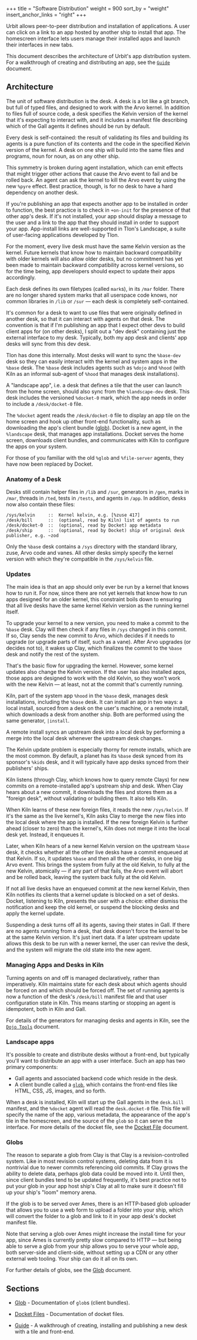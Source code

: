 +++
title = "Software Distribution"
weight = 900
sort_by = "weight"
insert_anchor_links = "right"
+++

Urbit allows peer-to-peer distribution and installation of applications. A user can click on a link to an app hosted by another ship to install that app. The homescreen interface lets users manage their installed apps and launch their interfaces in new tabs.

This document describes the architecture of Urbit's app distribution system. For a walkthrough of creating and distributing an app, see the [`Guide`](/userspace/apps/guides/software-distribution) document.

## Architecture

The unit of software distribution is the desk. A desk is a lot like a git branch, but full of typed files, and designed to work with the Arvo kernel. In addition to files full of source code, a desk specifies the Kelvin version of the kernel that it's expecting to interact with, and it includes a manifest file describing which of the Gall agents it defines should be run by default.

Every desk is self-contained: the result of validating its files and building its agents is a pure function of its contents and the code in the specified Kelvin version of the kernel. A desk on one ship will build into the same files and programs, noun for noun, as on any other ship.

This symmetry is broken during agent installation, which can emit effects that might trigger other actions that cause the Arvo event to fail and be rolled back. An agent can ask the kernel to kill the Arvo event by using the new `%pyre` effect. Best practice, though, is for no desk to have a hard dependency on another desk.

If you're publishing an app that expects another app to be installed in order to function, the best practice is to check in `+on-init` for the presence of that other app's desk. If it's not installed, your app should display a message to the user and a link to the app that they should install in order to support your app. App-install links are well-supported in Tlon's Landscape, a suite of user-facing applications developed by Tlon.

For the moment, every live desk must have the same Kelvin version as the kernel. Future kernels that know how to maintain backward compatibility with older kernels will also allow older desks, but no commitment has yet been made to maintain backward compatibility across kernel versions, so for the time being, app developers should expect to update their apps accordingly.

Each desk defines its own filetypes (called `mark`s), in its `/mar` folder. There are no longer shared system marks that all userspace code knows, nor common libraries in `/lib` or `/sur` — each desk is completely self-contained.

It's common for a desk to want to use files that were originally defined in another desk, so that it can interact with agents on that desk. The convention is that if I'm publishing an app that I expect other devs to build client apps for (on other desks), I split out a "dev desk" containing just the external interface to my desk. Typically, both my app desk and clients' app desks will sync from this dev desk.

Tlon has done this internally. Most desks will want to sync the `%base-dev` desk so they can easily interact with the kernel and system apps in the `%base` desk. The `%base` desk includes agents such as `%dojo` and `%hood` (with Kiln as an informal sub-agent of `%hood` that manages desk installations).

A "landscape app", i.e. a desk that defines a tile that the user can launch from the home screen, should also sync from the `%landscape-dev` desk. This desk includes the versioned `%docket-0` mark, which the app needs in order to include a `/desk/docket-0` file.

The `%docket` agent reads the `/desk/docket-0` file to display an app tile on the home screen and hook up other front-end functionality, such as downloading the app's client bundle ([glob](/userspace/apps/reference/dist/glob)). Docket is a new agent, in the `%landscape` desk, that manages app installations. Docket serves the home screen, downloads client bundles, and communicates with Kiln to configure the apps on your system.

For those of you familiar with the old `%glob` and `%file-server` agents, they have now been replaced by Docket.

### Anatomy of a Desk

Desks still contain helper files in `/lib` and `/sur`, generators in `/gen`, marks in `/mar`, threads in `/ted`, tests in `/tests`, and agents in `/app`. In addition, desks now also contain these files:

```
/sys/kelvin     ::  Kernel kelvin, e.g. [%zuse 417]
/desk/bill      ::  (optional, read by Kiln) list of agents to run
/desk/docket-0  ::  (optional, read by Docket) app metadata
/desk/ship      ::  (optional, read by Docket) ship of original desk publisher, e.g. ~zod
```

Only the `%base` desk contains a `/sys` directory with the standard library, zuse, Arvo code and vanes. All other desks simply specify the kernel version with which they're compatible in the `/sys/kelvin` file.

### Updates

The main idea is that an app should only ever be run by a kernel that knows how to run it. For now, since there are not yet kernels that know how to run apps designed for an older kernel, this constraint boils down to ensuring that all live desks have the same kernel Kelvin version as the running kernel itself.

To upgrade your kernel to a new version, you need to make a commit to the `%base` desk. Clay will then check if any files in `/sys` changed in this commit. If so, Clay sends the new commit to Arvo, which decides if it needs to upgrade (or upgrade parts of itself, such as a vane). After Arvo upgrades (or decides not to), it wakes up Clay, which finalizes the commit to the `%base` desk and notify the rest of the system.

That's the basic flow for upgrading the kernel. However, some kernel updates also change the Kelvin version. If the user has also installed apps, those apps are designed to work with the old Kelvin, so they won't work with the new Kelvin — at least, not at the commit that's currently running.

Kiln, part of the system app `%hood` in the `%base` desk, manages desk installations, including the `%base` desk. It can install an app in two ways: a local install, sourced from a desk on the user's machine, or a remote install, which downloads a desk from another ship. Both are performed using the same generator, `|install`.

A remote install syncs an upstream desk into a local desk by performing a merge into the local desk whenever the upstream desk changes.

The Kelvin update problem is especially thorny for remote installs, which are the most common. By default, a planet has its `%base` desk synced from its sponsor's `%kids` desk, and it will typically have app desks synced from their publishers' ships.

Kiln listens (through Clay, which knows how to query remote Clays) for new commits on a remote-installed app's upstream ship and desk. When Clay hears about a new commit, it downloads the files and stores them as a "foreign desk", without validating or building them. It also tells Kiln.

When Kiln learns of these new foreign files, it reads the new `/sys/kelvin`. If it's the same as the live kernel's, Kiln asks Clay to merge the new files into the local desk where the app is installed. If the new foreign Kelvin is further ahead (closer to zero) than the kernel's, Kiln does not merge it into the local desk yet. Instead, it enqueues it.

Later, when Kiln hears of a new kernel Kelvin version on the upstream `%base` desk, it checks whether all the other live desks have a commit enqueued at that Kelvin. If so, it updates `%base` and then all the other desks, in one big Arvo event. This brings the system from fully at the old Kelvin, to fully at the new Kelvin, atomically — if any part of that fails, the Arvo event will abort and be rolled back, leaving the system back fully at the old Kelvin.

If not all live desks have an enqueued commit at the new kernel Kelvin, then Kiln notifies its clients that a kernel update is blocked on a set of desks. Docket, listening to Kiln, presents the user with a choice: either dismiss the notification and keep the old kernel, or suspend the blocking desks and apply the kernel update.

Suspending a desk turns off all its agents, saving their states in Gall. If there are no agents running from a desk, that desk doesn't force the kernel to be at the same Kelvin version. It's just inert data. If a later upstream update allows this desk to be run with a newer kernel, the user can revive the desk, and the system will migrate the old state into the new agent.

### Managing Apps and Desks in Kiln

Turning agents on and off is managed declaratively, rather than imperatively. Kiln maintains state for each desk about which agents should be forced on and which should be forced off. The set of running agents is now a function of the desk's `/desk/bill` manifest file and that user configuration state in Kiln. This means starting or stopping an agent is idempotent, both in Kiln and Gall.

For details of the generators for managing desks and agents in Kiln, see the [`Dojo Tools`](https://urbit.org/using/os/dojo-tools#desks-apps-and-updates) document.

### Landscape apps

It's possible to create and distribute desks without a front-end, but typically you'll want to distribute an app with a user interface. Such an app has two primary components:

- Gall agents and associated backend code which reside in the desk.
- A client bundle called a [`glob`](/userspace/apps/reference/dist/glob), which contains the front-end files like HTML, CSS, JS, images, and so forth.

When a desk is installed, Kiln will start up the Gall agents in the `desk.bill` manifest, and the `%docket` agent will read the `desk.docket-0` file. This file will specify the name of the app, various metadata, the appearance of the app's tile in the homescreen, and the source of the `glob` so it can serve the interface. For more details of the docket file, see the [Docket File](/userspace/apps/reference/dist/docket) document.

### Globs

The reason to separate a glob from Clay is that Clay is a revision-controlled system. Like in most revision control systems, deleting data from it is nontrivial due to newer commits referencing old commits. If Clay grows the ability to delete data, perhaps glob data could be moved into it. Until then, since client bundles tend to be updated frequently, it's best practice not to put your glob in your app host ship's Clay at all to make sure it doesn't fill up your ship's "loom" memory arena.

If the glob is to be served over Ames, there is an HTTP-based glob uploader that allows you to use a web form to upload a folder into your ship, which will convert the folder to a glob and link to it in your app desk's docket manifest file.

Note that serving a glob over Ames might increase the install time for your app, since Ames is currently pretty slow compared to HTTP — but being able to serve a glob from your ship allows you to serve your whole app, both server-side and client-side, without setting up a CDN or any other external web tooling. Your ship can do it all on its own.

For further details of globs, see the [Glob](/userspace/apps/reference/dist/glob) document.

## Sections

- [Glob](/userspace/apps/reference/dist/glob) - Documentation of `glob`s (client bundles).

- [Docket Files](/userspace/apps/reference/dist/docket) - Documentation of docket files.

- [Guide](/userspace/apps/guides/software-distribution) - A walkthrough of creating, installing and publishing a new desk with a tile and front-end.


